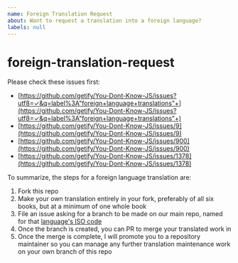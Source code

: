 ```yaml
---
name: Foreign Translation Request
about: Want to request a translation into a foreign language?
labels: null
---
```


# foreign-translation-request

Please check these issues first:

* [https://github.com/getify/You-Dont-Know-JS/issues?utf8=✓&q=label%3A"foreign+language+translations"+](https://github.com/getify/You-Dont-Know-JS/issues?utf8=✓&q=label%3A"foreign+language+translations"+)
* [https://github.com/getify/You-Dont-Know-JS/issues/9](https://github.com/getify/You-Dont-Know-JS/issues/9)
* [https://github.com/getify/You-Dont-Know-JS/issues/900](https://github.com/getify/You-Dont-Know-JS/issues/900)
* [https://github.com/getify/You-Dont-Know-JS/issues/1378](https://github.com/getify/You-Dont-Know-JS/issues/1378)

To summarize, the steps for a foreign language translation are:

1. Fork this repo
2. Make your own translation entirely in your fork, preferably of all six books, but at a minimum of one whole book
3. File an issue asking for a branch to be made on our main repo, named for that [language's ISO code](http://www.lingoes.net/en/translator/langcode.htm)
4. Once the branch is created, you can PR to merge your translated work in
5. Once the merge is complete, I will promote you to a repository maintainer so you can manage any further translation maintenance work on your own branch of this repo

